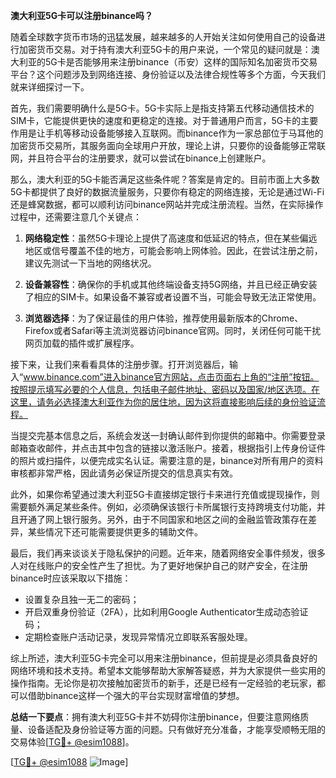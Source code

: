 **澳大利亚5G卡可以注册binance吗？**

随着全球数字货币市场的迅猛发展，越来越多的人开始关注如何使用自己的设备进行加密货币交易。对于持有澳大利亚5G卡的用户来说，一个常见的疑问就是：澳大利亚的5G卡是否能够用来注册binance（币安）这样的国际知名加密货币交易平台？这个问题涉及到网络连接、身份验证以及法律合规性等多个方面，今天我们就来详细探讨一下。

首先，我们需要明确什么是5G卡。5G卡实际上是指支持第五代移动通信技术的SIM卡，它能提供更快的速度和更稳定的连接。对于普通用户而言，5G卡的主要作用是让手机等移动设备能够接入互联网。而binance作为一家总部位于马耳他的加密货币交易所，其服务面向全球用户开放，理论上讲，只要你的设备能够正常联网，并且符合平台的注册要求，就可以尝试在binance上创建账户。

那么，澳大利亚的5G卡能否满足这些条件呢？答案是肯定的。目前市面上大多数5G卡都提供了良好的数据流量服务，只要你有稳定的网络连接，无论是通过Wi-Fi还是蜂窝数据，都可以顺利访问binance网站并完成注册流程。当然，在实际操作过程中，还需要注意几个关键点：

1. **网络稳定性**：虽然5G卡理论上提供了高速度和低延迟的特点，但在某些偏远地区或信号覆盖不佳的地方，可能会影响上网体验。因此，在尝试注册之前，建议先测试一下当地的网络状况。
   
2. **设备兼容性**：确保你的手机或其他终端设备支持5G网络，并且已经正确安装了相应的SIM卡。如果设备不兼容或者设置不当，可能会导致无法正常使用。

3. **浏览器选择**：为了保证最佳的用户体验，推荐使用最新版本的Chrome、Firefox或者Safari等主流浏览器访问binance官网。同时，关闭任何可能干扰网页加载的插件或扩展程序。

接下来，让我们来看看具体的注册步骤。打开浏览器后，输入“www.binance.com”进入binance官方网站，点击页面右上角的“注册”按钮。按照提示填写必要的个人信息，包括电子邮件地址、密码以及国家/地区选项。在这里，请务必选择澳大利亚作为你的居住地，因为这将直接影响后续的身份验证流程。

当提交完基本信息之后，系统会发送一封确认邮件到你提供的邮箱中。你需要登录邮箱查收邮件，并点击其中包含的链接以激活账户。接着，根据指引上传身份证件的照片或扫描件，以便完成实名认证。需要注意的是，binance对所有用户的资料审核都非常严格，因此请务必保证所提交的信息真实有效。

此外，如果你希望通过澳大利亚5G卡直接绑定银行卡来进行充值或提现操作，则需要额外满足某些条件。例如，必须确保该银行卡所属银行支持跨境支付功能，并且开通了网上银行服务。另外，由于不同国家和地区之间的金融监管政策存在差异，某些情况下还可能需要提供更多的辅助文件。

最后，我们再来谈谈关于隐私保护的问题。近年来，随着网络安全事件频发，很多人对在线账户的安全性产生了担忧。为了更好地保护自己的财产安全，在注册binance时应该采取以下措施：

- 设置复杂且独一无二的密码；
- 开启双重身份验证（2FA），比如利用Google Authenticator生成动态验证码；
- 定期检查账户活动记录，发现异常情况立即联系客服处理。

综上所述，澳大利亚5G卡完全可以用来注册binance，但前提是必须具备良好的网络环境和技术支持。希望本文能够帮助大家解答疑惑，并为大家提供一些实用的操作指南。无论你是初次接触加密货币的新手，还是已经有一定经验的老玩家，都可以借助binance这样一个强大的平台实现财富增值的梦想。

**总结一下要点**：拥有澳大利亚5G卡并不妨碍你注册binance，但要注意网络质量、设备适配及身份验证等方面的问题。只有做好充分准备，才能享受顺畅无阻的交易体验[[TG💪+ @esim1088](https://t.me/s/esim1088)]。

[[TG💪+ @esim1088](https://t.me/s/esim1088) ![Image](https://i.postimg.cc/4NQfJmqS/Snipaste-2025-05-13-00-14-12.png)]